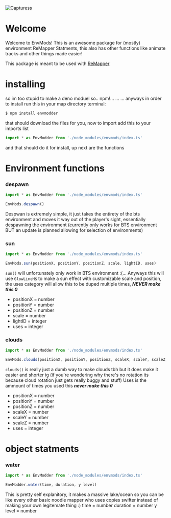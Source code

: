 ![Capturess](https://user-images.githubusercontent.com/111317032/188249287-a204e2f3-e3e6-414c-99dd-4445934e7112.PNG)
# Welcome
Welcome to EnvMods!  This is an awesome package for (mostly) environment ReMapper Statments, this also has other functions like animate tracks and other things made easier!  

This package is meant to be used with [ReMapper](https://github.com/Swifter1243/ReMapper)

# installing
so im too stupid to make a deno moduel so.. npm!... ... ... anyways in order to install run this in your map directory terminal:
```ts
$ npm install envmodder
```
that should download the files for you, now to import add this to your imports list
```ts
import * as EnvModder from './node_modules/envmods/index.ts'
```
and that should do it for install, up next are the functions

# Environment functions
### despawn
```ts
import * as EnvModder from './node_modules/envmods/index.ts'

EnvMods.despawn()
```
Despwan is extremely simple, it just takes the entirety of the bts environment and moves it way out of the player's sight, essentially despawning the environment
(currently only works for BTS environment BUT an update is planned allowing for selection of environments)

### sun

```ts
import * as EnvModder from './node_modules/envmods/index.ts'

EnvMods.sun(positionX, positionY, positionZ, scale, lightID, uses)
```

`sun()` will unfortunately only work in BTS environment :(... Anyways this will use `GlowLineH$` to make a sun effect with customizable scale and position, the uses category will allow this to be duped multiple times, __*NEVER make this 0*__
* positionX = number
* positionY = number
* positionZ = number
* scale = number
* lightID = integer
* uses = integer

### clouds
```ts
import * as EnvModder from './node_modules/envmods/index.ts'

EnvMods.clouds(positionX, positionY, positionZ, scaleX, scaleY, scaleZ, uses)
```
`clouds()` is really just a dumb way to make clouds tbh but it does make it easier and shorter ig (if you're wondering why there's no rotation its because cloud rotation just gets really buggy and stuff)  Uses is the ammount of times you used this __*never make this 0*__
* positionX = number
* positionY = number
* positionZ = number
* scaleX = number
* scaleY = number
* scaleZ = number
* uses = integer

# object statments
### water
```ts
import * as EnvModder from './node_modules/envmods/index.ts'

EnvModder.water(time, duration, y level)
```
This is pretty self explanitory, it makes a massive lake/ocean so you can be like every other basic noodle mapper who uses copies swifter instead of making your own legitemate thing :)
time = number
duration = number
y level = number

